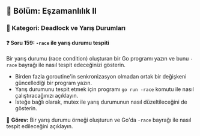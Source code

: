 ## 📘 Bölüm: Eşzamanlılık II  
### 🔹 Kategori: Deadlock ve Yarış Durumları  
#### ❓ Soru 159: `-race` ile yarış durumu tespiti

Bir yarış durumu (race condition) oluşturan bir Go programı yazın ve bunu `-race` bayrağı ile nasıl tespit edeceğinizi gösterin.

- Birden fazla goroutine'in senkronizasyon olmadan ortak bir değişkeni güncellediği bir program yazın.
- Yarış durumunu tespit etmek için programı `go run -race` komutu ile nasıl çalıştıracağınızı açıklayın.
- İsteğe bağlı olarak, mutex ile yarış durumunun nasıl düzeltileceğini de gösterin.

🔧 **Görev:** Bir yarış durumu örneği oluşturun ve Go'da `-race` bayrağı ile nasıl tespit edileceğini açıklayın.
